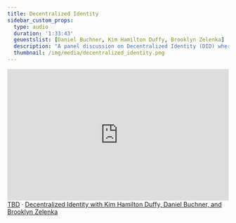 ```yaml
---
title: Decentralized Identity
sidebar_custom_props:
  type: audio
  duration: '1:33:43'
  geuestslist: [Daniel Buchner, Kim Hamilton Duffy, Brooklyn Zelenka]
  description: "A panel discussion on Decentralized Identity (DID) where we talk use cases, benefits, DIDs vs NFTs, and what should and shouldn't go on a blockchain."
  thumbnail: /img/media/decentralized_identity.png
---
```


<iframe width="100%" height="300" scrolling="no" frameBorder="no" allow="autoplay" src="https://w.soundcloud.com/player/?url=https%3A//api.soundcloud.com/tracks/1288848151&color=%23ff5500&auto_play=false&hide_related=false&show_comments=true&show_user=true&show_reposts=false&show_teaser=true&visual=true"></iframe><div style={{fontSize: "10px", color: "#cccccc",lineBreak: "anywhere", wordBreak: "normal", overflow: "hidden", whiteSpace: "nowrap", textOverflow: "ellipsis", fontFamily: "Interstate,Lucida Grande,Lucida Sans Unicode,Lucida Sans,Garuda,Verdana,Tahoma,sans-serif", fontWeight: "100"}}><a href="https://soundcloud.com/user-625850228" title="TBD" target="_blank" style={{color: "#cccccc", textDecoration: "none"}}>TBD</a> · <a href="https://soundcloud.com/user-625850228/decentralized-identity-with" title="Decentralized Identity with Kim Hamilton Duffy, Daniel Buchner, and Brooklyn Zelenka" target="_blank" style={{color: "#cccccc", textDecoration: "none"}}>Decentralized Identity with Kim Hamilton Duffy, Daniel Buchner, and Brooklyn Zelenka</a></div>
